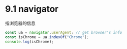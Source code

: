 # 9.1 navigator

指浏览器的信息

```javascript
const ua = navigator.userAgent; // get browser's info
const isChrome = ua.indexOf("Chrome");
console.log(isChrome);
```

